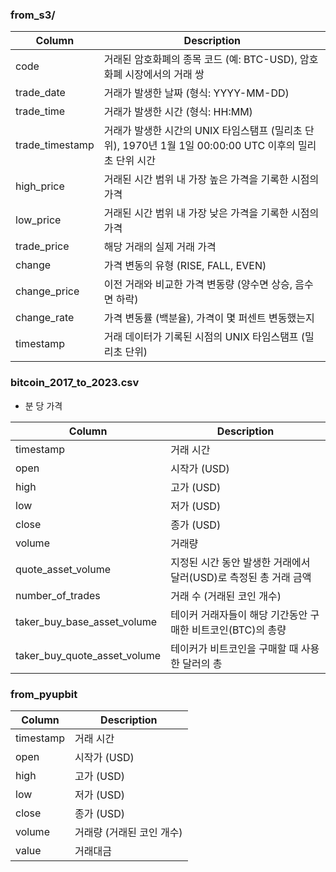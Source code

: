 ### from_s3/

Column|Description
---|---
code|거래된 암호화폐의 종목 코드 (예: BTC-USD), 암호화폐 시장에서의 거래 쌍
trade_date|거래가 발생한 날짜 (형식: YYYY-MM-DD)
trade_time|거래가 발생한 시간 (형식: HH:MM)
trade_timestamp|거래가 발생한 시간의 UNIX 타임스탬프 (밀리초 단위), 1970년 1월 1일 00:00:00 UTC 이후의 밀리초 단위 시간
high_price|거래된 시간 범위 내 가장 높은 가격을 기록한 시점의 가격
low_price|거래된 시간 범위 내 가장 낮은 가격을 기록한 시점의 가격
trade_price|해당 거래의 실제 거래 가격
change|가격 변동의 유형 (RISE, FALL, EVEN)
change_price|이전 거래와 비교한 가격 변동량 (양수면 상승, 음수면 하락)
change_rate|가격 변동률 (백분율), 가격이 몇 퍼센트 변동했는지
timestamp|거래 데이터가 기록된 시점의 UNIX 타임스탬프 (밀리초 단위)


### bitcoin_2017_to_2023.csv

+ 분 당 가격

Column|Description
---|---
timestamp|거래 시간
open|시작가 (USD)
high|고가 (USD)
low|저가 (USD)
close|종가 (USD)
volume|거래량
quote_asset_volume|지정된 시간 동안 발생한 거래에서 달러(USD)로 측정된 총 거래 금액
number_of_trades|거래 수 (거래된 코인 개수)
taker_buy_base_asset_volume|테이커 거래자들이 해당 기간동안 구매한 비트코인(BTC)의 총량
taker_buy_quote_asset_volume|테이커가 비트코인을 구매할 때 사용한 달러의 총


### from_pyupbit

Column|Description
---|---
timestamp|거래 시간
open|시작가 (USD)
high|고가 (USD)
low|저가 (USD)
close|종가 (USD)
volume|거래량 (거래된 코인 개수)
value|거래대금